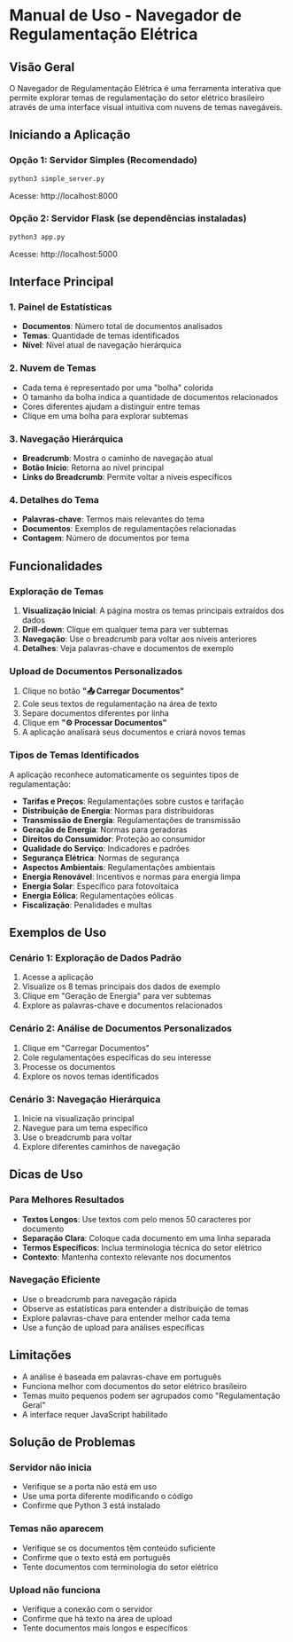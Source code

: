 # Manual de Uso - Navegador de Regulamentação Elétrica

## Visão Geral

O Navegador de Regulamentação Elétrica é uma ferramenta interativa que permite explorar temas de regulamentação do setor elétrico brasileiro através de uma interface visual intuitiva com nuvens de temas navegáveis.

## Iniciando a Aplicação

### Opção 1: Servidor Simples (Recomendado)
```bash
python3 simple_server.py
```
Acesse: http://localhost:8000

### Opção 2: Servidor Flask (se dependências instaladas)
```bash
python3 app.py
```
Acesse: http://localhost:5000

## Interface Principal

### 1. Painel de Estatísticas
- **Documentos**: Número total de documentos analisados
- **Temas**: Quantidade de temas identificados
- **Nível**: Nível atual de navegação hierárquica

### 2. Nuvem de Temas
- Cada tema é representado por uma "bolha" colorida
- O tamanho da bolha indica a quantidade de documentos relacionados
- Cores diferentes ajudam a distinguir entre temas
- Clique em uma bolha para explorar subtemas

### 3. Navegação Hierárquica
- **Breadcrumb**: Mostra o caminho de navegação atual
- **Botão Início**: Retorna ao nível principal
- **Links do Breadcrumb**: Permite voltar a níveis específicos

### 4. Detalhes do Tema
- **Palavras-chave**: Termos mais relevantes do tema
- **Documentos**: Exemplos de regulamentações relacionadas
- **Contagem**: Número de documentos por tema

## Funcionalidades

### Exploração de Temas
1. **Visualização Inicial**: A página mostra os temas principais extraídos dos dados
2. **Drill-down**: Clique em qualquer tema para ver subtemas
3. **Navegação**: Use o breadcrumb para voltar aos níveis anteriores
4. **Detalhes**: Veja palavras-chave e documentos de exemplo

### Upload de Documentos Personalizados
1. Clique no botão **"📤 Carregar Documentos"**
2. Cole seus textos de regulamentação na área de texto
3. Separe documentos diferentes por linha
4. Clique em **"⚙️ Processar Documentos"**
5. A aplicação analisará seus documentos e criará novos temas

### Tipos de Temas Identificados

A aplicação reconhece automaticamente os seguintes tipos de regulamentação:

- **Tarifas e Preços**: Regulamentações sobre custos e tarifação
- **Distribuição de Energia**: Normas para distribuidoras
- **Transmissão de Energia**: Regulamentações de transmissão
- **Geração de Energia**: Normas para geradoras
- **Direitos do Consumidor**: Proteção ao consumidor
- **Qualidade do Serviço**: Indicadores e padrões
- **Segurança Elétrica**: Normas de segurança
- **Aspectos Ambientais**: Regulamentações ambientais
- **Energia Renovável**: Incentivos e normas para energia limpa
- **Energia Solar**: Específico para fotovoltaica
- **Energia Eólica**: Regulamentações eólicas
- **Fiscalização**: Penalidades e multas

## Exemplos de Uso

### Cenário 1: Exploração de Dados Padrão
1. Acesse a aplicação
2. Visualize os 8 temas principais dos dados de exemplo
3. Clique em "Geração de Energia" para ver subtemas
4. Explore as palavras-chave e documentos relacionados

### Cenário 2: Análise de Documentos Personalizados
1. Clique em "Carregar Documentos"
2. Cole regulamentações específicas do seu interesse
3. Processe os documentos
4. Explore os novos temas identificados

### Cenário 3: Navegação Hierárquica
1. Inicie na visualização principal
2. Navegue para um tema específico
3. Use o breadcrumb para voltar
4. Explore diferentes caminhos de navegação

## Dicas de Uso

### Para Melhores Resultados
- **Textos Longos**: Use textos com pelo menos 50 caracteres por documento
- **Separação Clara**: Coloque cada documento em uma linha separada
- **Termos Específicos**: Inclua terminologia técnica do setor elétrico
- **Contexto**: Mantenha contexto relevante nos documentos

### Navegação Eficiente
- Use o breadcrumb para navegação rápida
- Observe as estatísticas para entender a distribuição de temas
- Explore palavras-chave para entender melhor cada tema
- Use a função de upload para análises específicas

## Limitações

- A análise é baseada em palavras-chave em português
- Funciona melhor com documentos do setor elétrico brasileiro
- Temas muito pequenos podem ser agrupados como "Regulamentação Geral"
- A interface requer JavaScript habilitado

## Solução de Problemas

### Servidor não inicia
- Verifique se a porta não está em uso
- Use uma porta diferente modificando o código
- Confirme que Python 3 está instalado

### Temas não aparecem
- Verifique se os documentos têm conteúdo suficiente
- Confirme que o texto está em português
- Tente documentos com terminologia do setor elétrico

### Upload não funciona
- Verifique a conexão com o servidor
- Confirme que há texto na área de upload
- Tente documentos mais longos e específicos